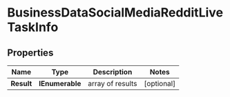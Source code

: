 # BusinessDataSocialMediaRedditLiveTaskInfo


## Properties

| Name | Type | Description | Notes |
|------------ | ------------- | ------------- | -------------|
**Result** | **IEnumerable<BusinessDataSocialMediaRedditLiveResultInfo>** | array of results |[optional]|